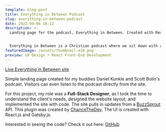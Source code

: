 ```yaml
---
template: blog-post
title: Everything in Between Podcast
slug: everything-in-between-podcast
date: 2022-04-06 16:12
description: >-
  Landing page for the podcast, Everything in Between. Created with React.js


  Everything in Between is a Christian podcast where we sit down with a variety of people to discuss stories, beliefs, theology, and everything in between. Our mission is to have a conversation with people that have varying opinions and beliefs, and maybe even shorten the distance between us.
featuredImage: /assets/thumbnail-eib.png
preview: UX Design • React Front-End Development
---
```

[Live Everything in Between site](https://www.eibpodcast.com/)

Simple landing page created for my buddies Daniel Kunkle and Scott Bolin's podcast. Visitors can even listen to the podcast directly from the site.

For this project, my role was a **Full-Stack Designer**, as I took the time to understand the client's needs, designed the website layout, and implemented the site with code. The site pulls in updates from a [BuzzSprout](https://www.buzzsprout.com/?gclid=CjwKCAjw9LSSBhBsEiwAKtf0n11DN_Otj5PjTkIUrqdugDcIintt7pK0umdwLlD862tBVxzrrhXVCRoCht4QAvD_BwE) API. This plugin was created by [ChanceTheDev](https://chance.dev/). The UI is created with React.js and Gatsby.js.

Interested in seeing the code? Check it out here: [GitHub](https://github.com/navarro-david/EverythingInBetween-Gatsby-v2)